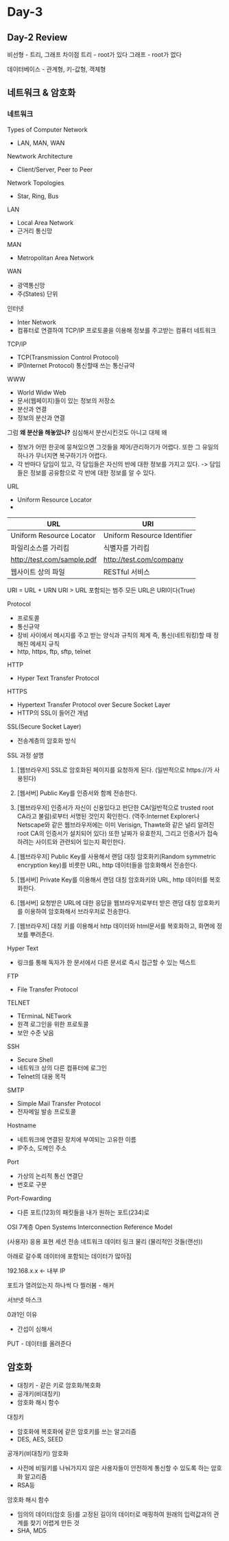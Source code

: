 # Day-3

## Day-2 Review
비선형 - 트리, 그래프
차이점
트리 - root가 있다
그래프 - root가 없다

데이터베이스 - 관계형, 키-값형, 객체형

## 네트워크 & 암호화
### 네트워크

Types of Computer Network
- LAN, MAN, WAN

Newtwork Architecture
- Client/Server, Peer to Peer

Network Topologies
- Star, Ring, Bus

LAN
- Local Area Network
- 근거리 통신망

MAN
- Metropolitan Area Network

WAN
- 광역통신망
- 주(States) 단위

인터넷
- Inter Network
- 컴퓨터로 연결하여 TCP/IP 프로토콜을 이용해 정보를 주고받는 컴퓨터 네트워크

TCP/IP
- TCP(Transmission Control Protocol)
- IP(Internet Protocol)
통신할때 쓰는 통신규약

WWW
- World Widw Web
- 문서(웹페이지)들이 있는 정보의 저장소
- 분산과 연결
- 정보의 분산과 연결

그럼 **왜 분산을 해놓았나?**
심심해서 분산시킨것도 아니고 대체 왜
- 정보가 어떤 한곳에 뭉쳐있으면 그것들을 제어/관리하기가 어렵다. 또한 그 유일의 하나가 무너지면 복구하기가 어렵다.
- 각 반마다 담임이 있고, 각 담임들은 자신의 반에 대한 정보를 가지고 있다.
 -> 담임들은 정보를 공유함으로 각 반에 대한 정보를 알 수 있다.

URL
- Uniform Resource Locator
- [Protocol]://[Host]:[Port]/[Path]

| URL | URI |
|--------|--------|
|     Uniform Resource Locator   |     Uniform Resource Identifier   |
| 파일리소스를 가리킴 | 식별자를 가리킴|
| http://test.com/sample.pdf | http://test.com/company|
| 웹사이트 상의 파일| RESTful 서비스 |

URI = URL + URN
URI > URL 포함되는 범주
모든 URL은 URI이다(True)


Protocol
- 프로토콜
- 통신규약
- 장비 사이에서 메시지를 주고 받는 양식과 규칙의 체계 즉, 통신(네트워킹)할 때 정해진 메세지 규칙
- http, https, ftp, sftp, telnet

HTTP
- Hyper Text Transfer Protocol

HTTPS
- Hypertext Transfer Protocol over Secure Socket Layer
- HTTP의 SSL이 들어간 개념

SSL(Secure Socket Layer)
- 전송계층의 암호화 방식

SSL 과정 설명
1. [웹브라우저] SSL로 암호화된 페이지를 요청하게 된다. (일반적으로 https://가 사용된다)

2. [웹서버] Public Key를 인증서와 함께 전송한다.

3. [웹브라우저] 인증서가 자신이 신용있다고 판단한 CA(일반적으로 trusted root CA라고 불림)로부터 서명된 것인지 확인한다. (역주:Internet Explorer나 Netscape와 같은 웹브라우저에는 이미 Verisign, Thawte와 같은 널리 알려진 root CA의 인증서가 설치되어 있다) 또한 날짜가 유효한지, 그리고 인증서가 접속하려는 사이트와 관련되어 있는지 확인한다.

4. [웹브라우저] Public Key를 사용해서 랜덤 대칭 암호화키(Random symmetric encryption key)를 비릇한 URL, http 데이터들을 암호화해서 전송한다.

5. [웹서버] Private Key를 이용해서 랜덤 대칭 암호화키와 URL, http 데이터를 복호화한다.

6. [웹서버] 요청받은 URL에 대한 응답을 웹브라우저로부터 받은 랜덤 대칭 암호화키를 이용하여 암호화해서 브라우저로 전송한다.

7. [웹브라우저] 대칭 키를 이용해서 http 데이터와 html문서를 복호화하고, 화면에 정보를 뿌려준다.

Hyper Text
- 링크를 통해 독자가 한 문서에서 다른 문서로 즉시 접근할 수 있는 텍스트

FTP
- File Transfer Protocol

TELNET
- TErminaL NETwork
- 원격 로그인을 위한 프로토콜
- 보안 수준 낮음

SSH
- Secure Shell
- 네트워크 상의 다른 컴퓨터에 로그인
- Telnet의 대용 목적

SMTP
- Simple Mail Transfer Protocol
- 전자메일 발송 프로토콜

Hostname
- 네트워크에 연결된 장치에 부여되는 고유한 이름
- IP주소, 도메인 주소

Port
- 가상의 논리적 통신 연결단
- 번호로 구분

Port-Fowarding
- 다른 포트(123)의 패킷들을 내가 원하는 포트(234)로

OSI 7계층
Open Systems Interconnection Reference Model

(사용자)
응용
표현
세션
전송
네트워크
데이터 링크
물리
(물리적인 것들(랜선))

아래로 갈수록 데이터에 포함되는 데이터가 많아짐

192.168.x.x <- 내부 IP

포트가 열려있는지 하나씩 다 찔러봄 - 해커

서브넷 마스크


0과1인 이유
- 간섭이 심해서


PUT - 데이터를 올려준다

## 암호화
- 대칭키 - 같은 키로 암호화/복호화
- 공개키(비대칭키)
- 암호화 해시 함수

대칭키
- 암호화에 복호화에 같은 암호키를 쓰는 알고리즘
- DES, AES, SEED

공개키(비대칭키) 암호화
- 사전에 비밀키를 나눠가지지 않은 사용자들이 안전하게 통신할 수 있도록 하는 암호화 알고리즘
- RSA등

암호화 해시 함수
- 임의의 데이터(암호 등)를 고정된 길이의 데이터로 매핑하여 원래의 입력값과의 관계를 찾기 어렵게 만든 것
- SHA, MD5


